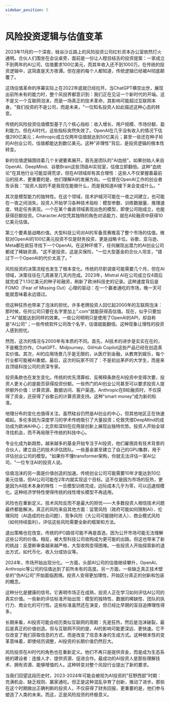 ```yaml
---
sidebar_position: 5
---
```


# 风险投资逻辑与估值变革

2023年11月的一个深夜，硅谷沙丘路上的风险投资公司红杉资本办公室依然灯火通明。合伙人们围坐在会议桌旁，面前是一份让人瞠目结舌的投资提案：一家成立不到两年的AI公司，估值要求100亿美元，而其年收入还不到1000万。在传统的投资逻辑中，这简直是天方夜谭。但在座的每个人都知道，传统逻辑已经被AI彻底颠覆了。

这场估值革命的序幕实际上在2022年底就已经拉开。当ChatGPT横空出世，展现出前所未有的能力时，整个风投界都意识到：我们正在见证一个新时代的开端。这不是又一个互联网泡沫，而是一场真正的技术革命，其影响可能超过互联网本身。"我们投资的不是公司，而是未来，"一位知名投资人如此描述这种心态的转变。

传统的风险投资估值模型基于几个核心指标：收入增长、用户规模、市场份额、盈利能力。但在AI时代，这些指标突然失效了。OpenAI在几乎没有收入的情况下估值290亿美元；Anthropic成立仅两年估值就达到50亿美元；甚至一些还在种子轮的AI创业公司，估值都能达到数亿美元。这种"非理性"背后，是投资逻辑的根本性转变。

新的估值逻辑围绕着几个关键要素展开。首先是团队的"AI血统"。如果创始人来自OpenAI、DeepMind、谷歌Brain这些顶级AI实验室，估值立即翻倍。这种"血统论"在其他行业可能显得荒谬，但在AI领域却有其合理性：这些人不仅掌握着最前沿的技术，更重要的是，他们理解AI的发展方向。一位曾在OpenAI工作的创业者告诉我："投资人投的不是我现在能做什么，而是我知道AI接下来会变成什么。"

其次是模型能力的独特性。在这个领域，技术护城河可能在一夜之间建立，也可能在一夜之间消失。投资人开始学习各种技术指标：模型参数、训练数据量、推理速度、特定任务表现。一个在某个垂直领域表现出色的模型，即使公司刚成立，也能获得巨额投资。Character.AI仅凭其独特的角色对话能力，就在A轮融资中获得10亿美元估值。

第三个要素是战略价值。大型科技公司对AI的军备竞赛推高了整个市场的估值。微软对OpenAI的100亿美元投资不仅是财务投资，更是战略卡位。谷歌、亚马逊、Meta都在疯狂寻找下一个OpenAI。在这种环境下，任何展现出潜力的AI创业公司都成了稀缺资源。"这不是投资，这是买保险，"一位大型基金的合伙人坦言，"错过下一个OpenAI的代价太高了。"

风险投资的决策流程也发生了根本变化。传统的尽职调查可能需要几个月，但在AI领域，决策往往在几周甚至几天内完成。2023年，Mistral AI在公司成立仅4周后就完成了1.13亿美元的种子轮融资，刷新了欧洲科技史的记录。这种速度背后是FOMO（Fear of Missing Out）心理的驱动：在一个赢者通吃的市场，晚一天可能就意味着永远错过。

但这种狂热也带来了泡沫的担忧。许多老牌投资人回忆起2000年的互联网泡沫：那时候，任何公司只要在名字里加上".com"就能获得高估值。现在，似乎只要加上"AI"就能达到同样的效果。一些公司明明只是使用了OpenAI的API，却自称是"AI公司"；一些传统软件公司改个名字，估值就能翻倍。这种现象让理性的投资人感到担忧。

然而，这次的情况与2000年有本质的不同。首先，AI技术的进步是实实在在的，不是概念炒作。ChatGPT、Midjourney、GitHub Copilot这些产品已经在创造真实价值。其次，AI的应用场景几乎是无限的，从医疗到金融，从教育到娱乐，每个行业都可能被AI重塑。最后，这次的玩家不同了：不是初出茅庐的大学生，而是来自顶级科技公司的资深专家。

投资条款也在发生变化。传统的优先清算权、反稀释条款在AI投资中变得次要，投资人更关心的是能否获得投资份额。一些热门的AI创业公司甚至可以要求投资人提供额外价值：计算资源、数据访问、客户渠道。Anthropic在B轮融资时，不仅获得了资金，还获得了谷歌云的计算资源支持。这种"smart money"成为新的标准。

地理分布的变化也值得关注。虽然硅谷仍然是AI创业的中心，但其他地区正在快速崛起。多伦多因为深度学习的学术传统吸引了大量投资；伦敦凭借DeepMind的成功成为欧洲AI中心；北京和深圳在应用层创新上展现出独特优势。投资人开始全球寻找机会，而不再局限于传统的科技中心。

专业化成为新趋势。越来越多的基金开始专注于AI投资，他们雇佣具有技术背景的合伙人，建立自己的技术评估团队。一些基金甚至建立了自己的GPU集群，用于评估创业公司的模型。"如果你不懂transformer架构，你就无法评估一家AI公司，"一位专注AI的投资人说。

估值泡沫的另一面是价值创造的加速。传统创业公司可能需要10年才能达到10亿美元估值，但AI公司可能在2年内就实现这个目标。这不仅是因为市场的狂热，更是因为AI技术本身的特性：一旦模型训练完成，边际成本几乎为零，可以迅速规模化。这种经济学特性使得传统的线性增长模型不再适用。

风险也在重新定义。技术风险反而不是最大的担忧——大多数投资人相信技术问题最终都能解决。真正的风险来自其他方面：监管风险（政府可能如何限制AI）、伦理风险（AI造成的社会问题）、竞争风险（大公司可能随时进入）、商业模式风险（如何持续盈利）。评估这些风险需要全新的框架和方法。

退出策略也在改变。传统的IPO路径可能不再是首选，因为公开市场可能无法理解这些公司的价值。相反，被大型科技公司收购成为更可能的出路。但这也带来了新的挑战：反垄断审查越来越严格，大型收购变得困难。一些投资人开始探索新的退出方式，如代币化、收入分成协议等。

2024年，市场开始出现分化。一方面，头部AI公司的估值继续攀升，OpenAI、Anthropic等公司的估值达到了前所未有的高度。另一方面，一些缺乏真正技术壁垒的"伪AI公司"开始面临困境。投资人变得更加理性，开始区分真正的创新和包装的概念。

这种分化是健康的信号。它表明市场正在成熟，投资人正在学习如何评估AI公司的真实价值。一些新的评估标准开始出现：模型的独特性、数据的稀缺性、团队的执行力、商业化的可行性。这些标准虽然还在演变，但已经比早期的盲目追捧理性得多。

长期来看，AI投资可能会经历类似互联网的周期：先是狂热，然后是泡沫破裂，最后是真正的价值创造。但与互联网不同的是，AI的影响可能更深远、更快速。它不仅改变了我们获取信息的方式，而是改变了信息本身的生成方式。这种根本性的变革意味着，即使经历调整，AI投资的长期价值仍然巨大。

风险投资在AI时代的角色也在重新定义。他们不再只是提供资金，而是成为生态系统的建设者：连接人才、提供资源、促进合作。最成功的AI投资人是那些理解技术、拥有资源、能够增值的人。这种转变对整个风投行业提出了新的要求。

当我们回望这段历史时，2023-2024年可能会被视为AI投资的"狂野西部"时期：充满机会、缺乏规则、赢家通吃。但正是这种混乱孕育了创新，推动了进步。那些在这个时期做出正确判断的投资人，不仅获得了财务回报，更重要的是，他们参与塑造了人类的未来。而这，正是风险投资的终极意义。